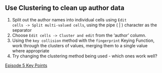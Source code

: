 ## Use Clustering to clean up author data

1. Split out the author names into individual cells using <code>Edit cells -> Split multi-valued cells</code>, using the pipe ( | ) character as the separator
1. Choose <code>Edit cells -> Cluster and edit</code> from the ‘author’ column.
1. Using the <code>key collision</code> method with the <code>fingerprint</code> Keying Function, work through the clusters of values, merging them to a single value where appropriate
1. Try changing the clustering method being used - which ones work well?

[Episode 5 Key Points](episode5_kp.md)
